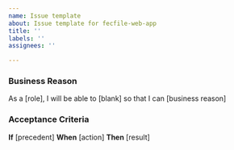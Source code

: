 ```yaml
---
name: Issue template
about: Issue template for fecfile-web-app
title: ''
labels: ''
assignees: ''

---
```


### Business Reason ### 

As a [role], I will be able to [blank] so that I can [business reason]

### Acceptance Criteria ### 

**If** [precedent]
**When** [action]
**Then** [result]
